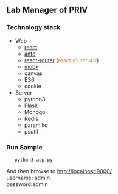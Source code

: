 ## Lab Manager of PRIV 


### Technology stack

- Web
	 - [react](https://facebook.github.io/react/)
	 - [antd](https://ant.design/index-cn) 
	 - [react-router](https://react-guide.github.io/react-router-cn/) (<span style="color: rgb(243,121,52);">react router 4.x</span>)
	 - [mobx](https://github.com/mobxjs/mobx)
	 - canvas
	 - ES6
	 - cookie
- Server
	- python3
	- Flask
	- Monogo
	- Redis
	- paramiko
	- psutil
	

### Run Sample

```
   python3 app.py
```
And then browse to [http://localhost:9000/](http://localhost:9000/)<br/>
username: admin<br/>
password:admin
